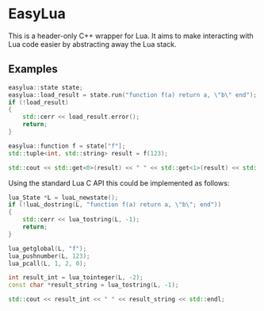 # EasyLua
This is a header-only C++ wrapper for Lua. It aims to make interacting with Lua code easier by abstracting away the Lua stack.


## Examples
```cpp
easylua::state state;
easylua::load_result = state.run("function f(a) return a, \"b\" end");
if (!load_result)
{
    std::cerr << load_result.error();
    return;
}

easylua::function f = state["f"];
std::tuple<int, std::string> result = f(123);

std::cout << std::get<0>(result) << " " << std::get<1>(result) << std::endl;
```

Using the standard Lua C API this could be implemented as follows:
```cpp
lua_State *L = luaL_newstate();
if (!luaL_dostring(L, "function f(a) return a, \"b\"; end"))
{
    std::cerr << lua_tostring(L, -1);
    return;
}

lua_getglobal(L, "f");
lua_pushnumber(L, 123);
lua_pcall(L, 1, 2, 0);

int result_int = lua_tointeger(L, -2);
const char *result_string = lua_tostring(L, -1);    

std::cout << result_int << " " << result_string << std::endl;

```